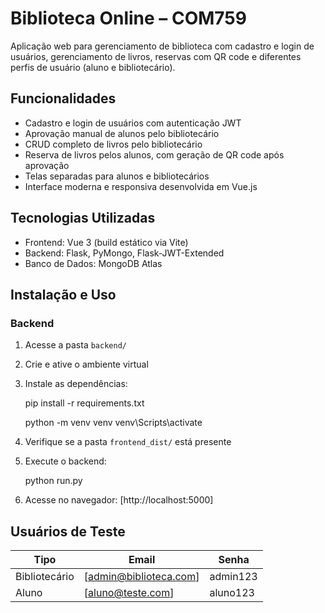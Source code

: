 # Biblioteca Online – COM759

Aplicação web para gerenciamento de biblioteca com cadastro e login de usuários, gerenciamento de livros, reservas com QR code e diferentes perfis de usuário (aluno e bibliotecário).

## Funcionalidades

- Cadastro e login de usuários com autenticação JWT
- Aprovação manual de alunos pelo bibliotecário
- CRUD completo de livros pelo bibliotecário
- Reserva de livros pelos alunos, com geração de QR code após aprovação
- Telas separadas para alunos e bibliotecários
- Interface moderna e responsiva desenvolvida em Vue.js

## Tecnologias Utilizadas

- Frontend: Vue 3 (build estático via Vite)
- Backend: Flask, PyMongo, Flask-JWT-Extended
- Banco de Dados: MongoDB Atlas

## Instalação e Uso

### Backend

1. Acesse a pasta `backend/`
2. Crie e ative o ambiente virtual
3. Instale as dependências:

   pip install -r requirements.txt

   python -m venv venv
   venv\Scripts\activate

4. Verifique se a pasta `frontend_dist/` está presente

5. Execute o backend:

   python run.py

6. Acesse no navegador: [http://localhost:5000]

## Usuários de Teste

| Tipo          | Email                      | Senha    |
| ------------- | -------------------------- | -------- |
| Bibliotecário | [admin@biblioteca.com]     | admin123 |
| Aluno         | [aluno@teste.com]          | aluno123 |
